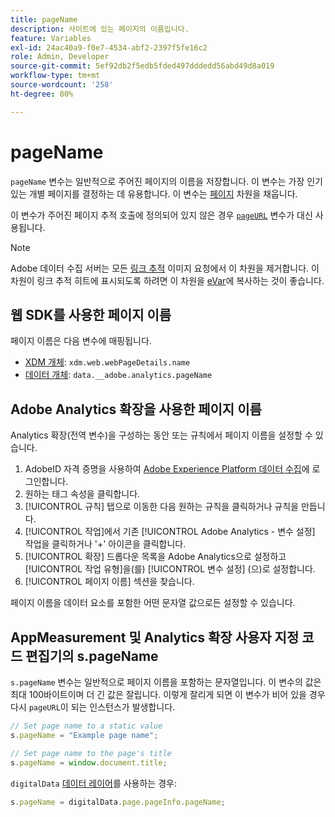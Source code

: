 ```yaml
---
title: pageName
description: 사이트에 있는 페이지의 이름입니다.
feature: Variables
exl-id: 24ac40a9-f0e7-4534-abf2-2397f5fe16c2
role: Admin, Developer
source-git-commit: 5ef92db2f5edb5fded497dddedd56abd49d8a019
workflow-type: tm+mt
source-wordcount: '258'
ht-degree: 80%

---
```


# pageName

`pageName` 변수는 일반적으로 주어진 페이지의 이름을 저장합니다. 이 변수는 가장 인기 있는 개별 페이지를 결정하는 데 유용합니다. 이 변수는 [페이지](/help/components/dimensions/page.md) 차원을 채웁니다.

이 변수가 주어진 페이지 추적 호출에 정의되어 있지 않은 경우 [`pageURL`](pageurl.md) 변수가 대신 사용됩니다.

>[!NOTE]
>
>Adobe 데이터 수집 서버는 모든 [링크 추적](/help/implement/vars/functions/tl-method.md) 이미지 요청에서 이 차원을 제거합니다. 이 차원이 링크 추적 히트에 표시되도록 하려면 이 차원을 [eVar](evar.md)에 복사하는 것이 좋습니다.

## 웹 SDK를 사용한 페이지 이름

페이지 이름은 다음 변수에 매핑됩니다.

* [XDM 개체](/help/implement/aep-edge/xdm-var-mapping.md): `xdm.web.webPageDetails.name`
* [데이터 개체](/help/implement/aep-edge/data-var-mapping.md): `data.__adobe.analytics.pageName`

## Adobe Analytics 확장을 사용한 페이지 이름

Analytics 확장(전역 변수)을 구성하는 동안 또는 규칙에서 페이지 이름을 설정할 수 있습니다.

1. AdobeID 자격 증명을 사용하여 [Adobe Experience Platform 데이터 수집](https://experience.adobe.com/data-collection)에 로그인합니다.
2. 원하는 태그 속성을 클릭합니다.
3. [!UICONTROL 규칙] 탭으로 이동한 다음 원하는 규칙을 클릭하거나 규칙을 만듭니다.
4. [!UICONTROL 작업]에서 기존 [!UICONTROL Adobe Analytics - 변수 설정] 작업을 클릭하거나 &#39;+&#39; 아이콘을 클릭합니다.
5. [!UICONTROL 확장] 드롭다운 목록을 Adobe Analytics으로 설정하고 [!UICONTROL 작업 유형]을(를) [!UICONTROL 변수 설정] (으)로 설정합니다.
6. [!UICONTROL 페이지 이름] 섹션을 찾습니다.

페이지 이름을 데이터 요소를 포함한 어떤 문자열 값으로든 설정할 수 있습니다.

## AppMeasurement 및 Analytics 확장 사용자 지정 코드 편집기의 s.pageName

`s.pageName` 변수는 일반적으로 페이지 이름을 포함하는 문자열입니다. 이 변수의 값은 최대 100바이트이며 더 긴 값은 잘립니다. 이렇게 잘리게 되면 이 변수가 비어 있을 경우 다시 `pageURL`이 되는 인스턴스가 발생합니다.

```js
// Set page name to a static value
s.pageName = "Example page name";

// Set page name to the page's title
s.pageName = window.document.title;
```

`digitalData` [데이터 레이어](../../prepare/data-layer.md)를 사용하는 경우:

```js
s.pageName = digitalData.page.pageInfo.pageName;
```
